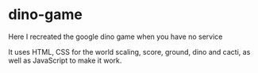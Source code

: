 # dino-game

Here I recreated the google dino game when you have no service

It uses HTML, CSS for the world scaling, score, ground, dino and cacti, as well as JavaScript to make it work. 